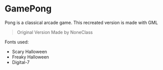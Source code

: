 # GamePong
Pong is a classical arcade game.
This recreated version is made with GML
> Original Version Made by NoneClass

Fonts used: 
- Scary Halloween
- Freaky Halloween
- Digital-7
